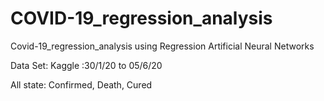 # COVID-19_regression_analysis
Covid-19_regression_analysis using Regression Artificial Neural Networks


Data Set: Kaggle :30/1/20 to 05/6/20

All state: Confirmed, Death, Cured 
